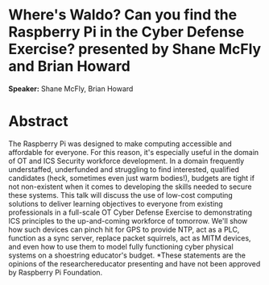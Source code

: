 # Where's Waldo? Can you find the Raspberry Pi in the Cyber Defense Exercise? presented by Shane McFly and Brian Howard

**Speaker:** Shane McFly, Brian Howard

# Abstract

The Raspberry Pi was designed to make computing accessible and affordable for everyone. For this reason, it's especially useful in the domain of OT and ICS Security workforce development. In a domain frequently understaffed, underfunded and struggling to find interested, qualified candidates (heck, sometimes even just warm bodies!), budgets are tight if not non-existent when it comes to developing the skills needed to secure these systems. This talk will discuss the use of low-cost computing solutions to deliver learning objectives to everyone from existing professionals in a full-scale OT Cyber Defense Exercise to demonstrating ICS principles to the up-and-coming workforce of tomorrow. We'll show how such devices can pinch hit for GPS to provide NTP, act as a PLC, function as a sync server, replace packet squirrels, act as MITM devices, and even how to use them to model fully functioning cyber physical systems on a shoestring educator's budget. *These statements are the opinions of the researchereducator presenting and have not been approved by Raspberry Pi Foundation.
